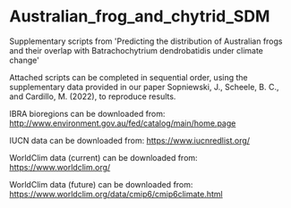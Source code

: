# Australian_frog_and_chytrid_SDM
 Supplementary scripts from 'Predicting the distribution of Australian frogs and their overlap with Batrachochytrium dendrobatidis under climate change'

Attached scripts can be completed in sequential order, using the supplementary data provided in our paper Sopniewski, J., Scheele, B. C., and Cardillo, M. (2022), to reproduce results. 

IBRA bioregions can be downloaded from: http://www.environment.gov.au/fed/catalog/main/home.page

IUCN data can be downloaded from: https://www.iucnredlist.org/

WorldClim data (current) can be downloaded from: https://www.worldclim.org/

WorldClim data (future) can be downloaded from: https://www.worldclim.org/data/cmip6/cmip6climate.html
